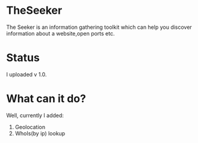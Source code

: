 # TheSeeker

The Seeker is an information gathering toolkit which can help you discover information about a website,open ports etc.

#  Status 

I uploaded v 1.0.

# What can it do?
Well, currently I added:
1. Geolocation
2. WhoIs(by ip) lookup
